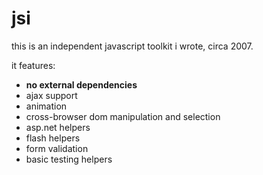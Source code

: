 jsi
===

this is an independent javascript toolkit i wrote, circa 2007. 

it features:

* __no external dependencies__
* ajax support
* animation
* cross-browser dom manipulation and selection
* asp.net helpers
* flash helpers
* form validation
* basic testing helpers